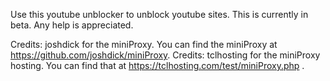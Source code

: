 Use this youtube unblocker to unblock youtube sites. This is currently in beta. Any help is appreciated.


Credits: joshdick for the miniProxy. You can find the miniProxy at https://github.com/joshdick/miniProxy.
Credits: tclhosting for the miniProxy hosting. You can find that at https://tclhosting.com/test/miniProxy.php . 
